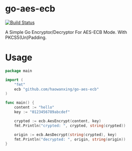 # go-aes-ecb

[![Build Status](https://www.travis-ci.org/haowanxing/go-aes-ecb.svg?branch=master)](https://www.travis-ci.org/haowanxing/go-aes-ecb)

A Simple Go Encryptor/Decryptor For AES-ECB Mode. With PKCS5(Un)Padding.

# Usage

```Go
package main

import (
	"fmt"
	ecb "github.com/haowanxing/go-aes-ecb"
)

func main() {
	content := "hello"
	key := "0123456789abcdef"

	crypted := ecb.AesEncrypt(content, key)
	fmt.Println("crypted: ", crypted, string(crypted))

	origin := ecb.AesDecrypt(string(crypted), key)
	fmt.Println("decrypted: ", origin, string(origin))
}
```
